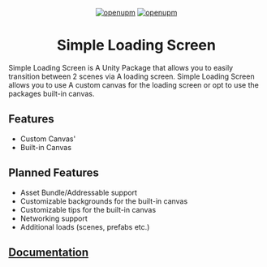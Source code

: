 <div align="center">

  [![openupm](https://img.shields.io/npm/v/com.generalisk.loadingscreen?label=openupm&registry_uri=https://package.openupm.com)](https://openupm.com/packages/com.generalisk.loadingscreen/)
  [![openupm](https://img.shields.io/badge/dynamic/json?color=brightgreen&label=downloads&query=%24.downloads&suffix=%2Fmonth&url=https%3A%2F%2Fpackage.openupm.com%2Fdownloads%2Fpoint%2Flast-month%2Fcom.generalisk.loadingscreen)](https://openupm.com/packages/com.generalisk.loadingscreen/)

  # Simple Loading Screen
</div>

Simple Loading Screen is A Unity Package that allows you to easily transition between 2 scenes via A loading screen. Simple Loading Screen allows you to use A custom canvas for the loading screen or opt to use the packages built-in canvas.

## Features
- Custom Canvas'
- Built-in Canvas

## Planned Features
- Asset Bundle/Addressable support
- Customizable backgrounds for the built-in canvas
- Customizable tips for the built-in canvas
- Networking support
- Additional loads (scenes, prefabs etc.)

## [Documentation](../.docs/README.md)
